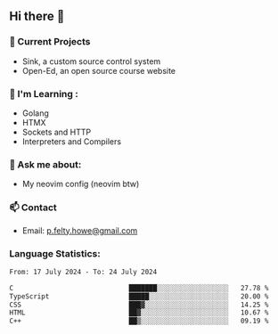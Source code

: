 ## Hi there 👋
### 🔭 Current Projects 
- Sink, a custom source control system
- Open-Ed, an open source course website

### 🌱 I'm Learning :
- Golang
- HTMX
- Sockets and HTTP
- Interpreters and Compilers

### 💬 Ask me about:
- My neovim config (neovim btw)

### 📫 Contact
- Email: p.felty.howe@gmail.com

### Language Statistics:

<!--START_SECTION:waka-->

```txt
From: 17 July 2024 - To: 24 July 2024

C                             ███████░░░░░░░░░░░░░░░░░░   27.78 %
TypeScript                    █████░░░░░░░░░░░░░░░░░░░░   20.00 %
CSS                           ███▓░░░░░░░░░░░░░░░░░░░░░   14.25 %
HTML                          ██▓░░░░░░░░░░░░░░░░░░░░░░   10.67 %
C++                           ██▒░░░░░░░░░░░░░░░░░░░░░░   09.19 %
```

<!--END_SECTION:waka-->


<!--
**peter-fh/peter-fh** is a ✨ _special_ ✨ repository because its `README.md` (this file) appears on your GitHub profile.

Here are some ideas to get you started:

- 🔭 I’m currently working on ...
- 🌱 I’m currently learning ...
- 👯 I’m looking to collaborate on ...
- 🤔 I’m looking for help with ...
- 💬 Ask me about ...
- 📫 How to reach me: ...
- 😄 Pronouns: ...
- ⚡ Fun fact: ...
-->
